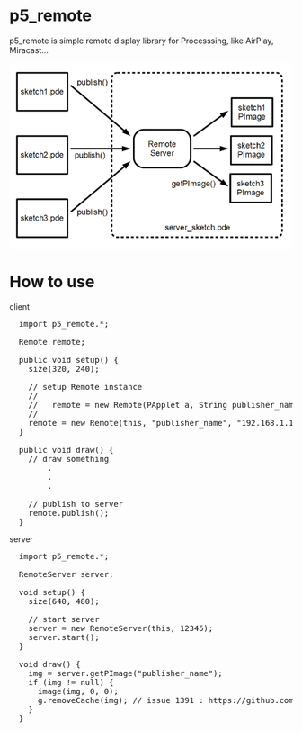 p5_remote
=========

p5_remote is simple remote display library for Processsing, like AirPlay, Miracast... 

![system abstract](fig01.png)

How to use
=========

client

<pre>
  import p5_remote.*;
  
  Remote remote;
  
  public void setup() {
    size(320, 240);
    
    // setup Remote instance
    //
    //   remote = new Remote(PApplet a, String publisher_name, String host, int port);
    //
    remote = new Remote(this, "publisher_name", "192.168.1.123", 12345);
  }
  
  public void draw() {
    // draw something
        .
        .
        .
  
    // publish to server
    remote.publish();
  }
</pre>

server
<pre>
  import p5_remote.*;
  
  RemoteServer server;
  
  void setup() {
    size(640, 480);
    
    // start server
    server = new RemoteServer(this, 12345);
    server.start();
  }
  
  void draw() {
    img = server.getPImage("publisher_name");
    if (img != null) {
      image(img, 0, 0);
      g.removeCache(img); // issue 1391 : https://github.com/processing/processing/issues/1391
    }
  }
</pre>

